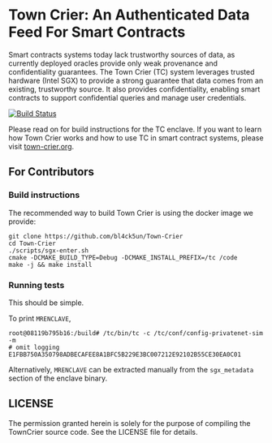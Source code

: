 # Town Crier: An Authenticated Data Feed For Smart Contracts

Smart contracts systems today lack trustworthy sources of data, as currently
deployed oracles provide only weak provenance and confidentiality guarantees.
The Town Crier (TC) system leverages trusted hardware (Intel SGX) to provide a
strong guarantee that data comes from an existing, trustworthy source. It also
provides confidentiality, enabling smart contracts to support confidential
queries and manage user credentials.

[![Build Status](https://travis-ci.org/bl4ck5un/Town-Crier.svg?branch=master)](https://travis-ci.org/bl4ck5un/Town-Crier)

Please read on for build instructions for the TC enclave.
If you want to learn how Town Crier works and how to use TC in smart contract systems,
please visit [town-crier.org](http://town-crier.org).

## For Contributors

### Build instructions

The recommended way to build Town Crier is using the docker image we provide:

    git clone https://github.com/bl4ck5un/Town-Crier
    cd Town-Crier
    ./scripts/sgx-enter.sh
    cmake -DCMAKE_BUILD_TYPE=Debug -DCMAKE_INSTALL_PREFIX=/tc /code
    make -j && make install

### Running tests

This should be simple.


To print `MRENCLAVE`, 

    root@08119b795b16:/build# /tc/bin/tc -c /tc/conf/config-privatenet-sim -m
    # omit logging
    E1FBB750A350798ADBECAFEE8A1BFC5B229E3BC007212E92102B55CE30EA0C01
    
Alternatively, `MRENCLAVE` can be extracted manually from the `sgx_metadata` section of the enclave binary.


LICENSE
-------

The permission granted herein is solely for the purpose of compiling the TownCrier source code.
See the LICENSE file for details.
